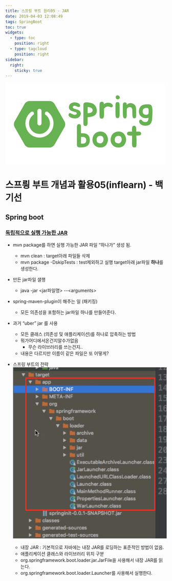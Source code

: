 ```yaml
---
title: 스프링 부트 원리05 - JAR
date: 2019-04-03 12:08:49
tags: SpringBoot
toc: true
widgets:
  - type: toc
    position: right
  - type: tagcloud
    position: right
sidebar:
  right:
    sticky: true
---
```


![springboot](/images/springboot_logo.png)
# 스프릥 부트 개념과 활용05(inflearn) - 백기선 
## Spring boot

<!-- more -->

### [독립적으로 실행 가능한 JAR](https://docs.spring.io/spring-boot/docs/current/reference/html/executable-jar.html)
- mvn package를 하면 실행 가능한 ​JAR 파일 “하나가"​ 생성 됨.
    - mvn clean : target아래 파일들 삭제
    - mvn package -DskipTests : test제외하고 실행 target아래 jar파일 **하나**를 생성한다.
    
- 만든 jar파일 샐행
    - java -jar <jar파일명\> -\-<arguments\>
    
- spring-maven-plugin이 해주는 일 (패키징)
    - 모든 의존성을 포함하는 jar파일 하나를 만들어준다.

- 과거 “uber” jar 를 사용
    - 모든 클래스 (의존성 및 애플리케이션)를 하나로 압축하는 방법
    - 뭐가어디에서온건지알수가없음
        - 무슨 라이브러리를 쓰는건지..
    - 내용은 다르지만 이름이 같은 파일은 또 어떻게?

- 스프링 부트의 전략
![springboot](/images/springboot/springboot05-1.png)
    - 내장 JAR : 기본적으로 자바에는 내장 JAR를 로딩하는 ​표준적인 방법이 없음​. 
    - 애플리케이션 클래스와 라이브러리 위치 구분
    - org.springframework.boot.loader.jar.JarFile을 사용해서 내장 JAR를 읽는다. 
    - org.springframework.boot.loader.Launcher를 사용해서 실행한다.
<br><br>